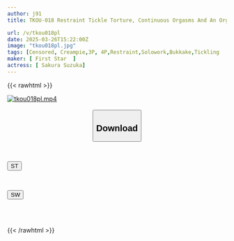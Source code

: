 ```yaml
---
author: j91
title: TKOU-018 Restraint Tickle Torture, Continuous Orgasms And An Orgasmic Orgy, Suzuka Sakura

url: /v/tkou018pl
date: 2025-03-26T15:22:00Z
image: "tkou018pl.jpg"
tags: [Censored, Creampie,3P, 4P,Restraint,Solowork,Bukkake,Tickling	]
maker: [ First Star  ]
actress: [ Sakura Suzuka]
---
```



{{< rawhtml >}}

<div class="video" data-videoid="gY8XQRebdmtqe1K">
    <a href="javascript:;">
        <img src="/v/tkou018pl/tkou018pl.jpg" width="WIDTH" height="HEIGHT" alt="tkou018pl.mp4" loading="lazy">
    </a>
</div>

<script type="text/javascript" src="https://j91.asia/asset/on-demand-st.js"></script>

<br>
  <link rel="stylesheet" href="https://j91.asia/asset/bs5.css">
  
  <center>
  <button class="btn btn-primary" type="button" data-bs-toggle="collapse" data-bs-target=".multi-collapse" aria-expanded="false" aria-controls="multiCollapseExample1 multiCollapseExample2"><h2>Download</h2></button></center>
</p>
<div class="row">
  <div class="col">
    <div class="collapse multi-collapse" id="multiCollapseExample1">
      <div class="card card-body">
	      	      <br>
<div class="buttons">  
<p><a href="/v/tkou018pl/st.html" target="_blank"><button class="btn-hover color-3"><i class="fa fa-download"></i> ST</button></a></p></div>
    </div>
  </div>
</div>
  <div class="col">
    <div class="collapse multi-collapse" id="multiCollapseExample2">
      <div class="card card-body">
	      <br>
<div class="buttons">
<p><a href="/v/tkou018pl/sw.html" target="_blank"><button class="btn-hover color-2"><i class="fa fa-download"></i> SW</button></a></p></div>
<br><br>
      </div>
    </div>
  </div>
</div>

{{< /rawhtml >}}